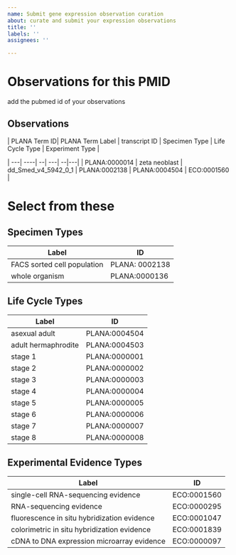 ```yaml
---
name: Submit gene expression observation curation
about: curate and submit your expression observations
title: ''
labels: ''
assignees: ''

---
```


# Observations for this PMID
add the pubmed id of your observations

## Observations
| PLANA Term ID| PLANA Term Label | transcript ID | Specimen Type  |  Life Cycle Type | Experiment Type |

| ---| ----| --| ---| --|---|
| PLANA:0000014 | zeta neoblast | dd_Smed_v4_5942_0_1 | PLANA:0002138 |  PLANA:0004504 | ECO:0001560 |

# Select from these

## Specimen Types 


| Label | ID |  
| --- | ---|   
| FACS sorted cell population	 | PLANA: 0002138 |   
| whole organism | PLANA:0000136 |   


## Life Cycle Types 

| Label | ID |  
| --- | ---|   
| asexual adult	| PLANA:0004504 |  
| adult hermaphrodite | PLANA:0004503 |  
| stage 1| PLANA:0000001 |  
| stage 2| PLANA:0000002 |  
| stage 3| PLANA:0000003 |  
| stage 4| PLANA:0000004 |  
| stage 5| PLANA:0000005 |  
| stage 6| PLANA:0000006 |  
| stage 7| PLANA:0000007|  
| stage 8| PLANA:0000008 |  

## Experimental Evidence Types 

| Label | ID |  
| --- | ---| 
| single-cell RNA-sequencing evidence	| ECO:0001560 |   
| RNA-sequencing evidence	| ECO:0000295 |   
| fluorescence in situ hybridization evidence | ECO:0001047 |   
| colorimetric in situ hybridization evidence	| ECO:0001839 |  
| cDNA to DNA expression microarray evidence	| ECO:0000097 |
